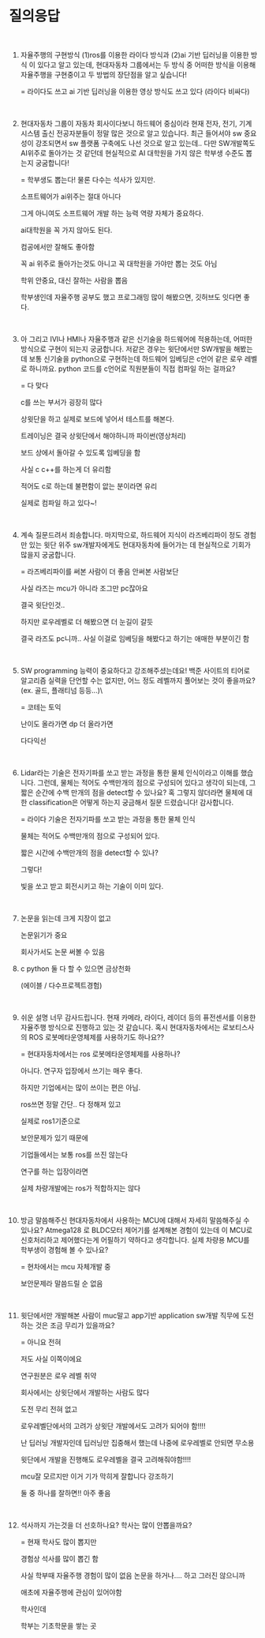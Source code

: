 # 질의응답

​    

1. 자율주행의 구현방식 (1)ros를 이용한 라이다 방식과 (2)ai 기반 딥러닝을 이용한 방식 이 있다고 알고 있는데, 현대자동차 그룹에서는 두 방식 중 어떠한 방식을 이용해 자율주행을 구현중이고 두 방법의 장단점을 알고 싶습니다!

   = 라이다도 쓰고 ai 기반 딥러닝을 이용한 영상 방식도 쓰고 있다 (라이다 비싸다) 

​    

2. 현대자동차 그룹이 자동차 회사이다보니 하드웨어 중심이라 현재 전자, 전기, 기계 시스템 출신 전공자분들이 정말 많은 것으로 알고 있습니다. 최근 들어서야 sw 중요성이 강조되면서 sw 플랫폼 구축에도 나선 것으로 알고 있는데.. 다만 SW개발쪽도 AI위주로 돌아가는 것 같던데 현실적으로 AI 대학원을 가지 않은 학부생 수준도 뽑는지 궁굼합니다!

   = 학부생도 뽑는다! 물론 다수는 석사가 있지만.

   소프트웨어가 ai위주는 절대 아니다

   그게 아니여도 소프트웨어 개발 하는 능력 역량 자체가 중요하다.

   ai대학원을 꼭 가지 않아도 된다.

   컴공에서만 잘해도 좋아함

   꼭 ai 위주로 돌아가는것도 아니고 꼭 대학원을 가야만 뽑는 것도 아님

   학위 안중요, 대신 잘하는 사람을 뽑음

   학부생인데 자율주행 공부도 했고 프로그래밍 많이 해봤으면,  깃허브도 잇다면 좋다.

   ​    

3. 아 그리고 IVI나 HMI나 자율주행과 같은 신기술을 하드웨어에 적용하는데, 어떠한 방식으로 구현이 되는지 궁굼합니다. 저같은 경우는 윗단에서만 SW개발을 해봤는데 보통 신기술을 python으로 구현하는데 하드웨어 임베딩은 c언어 같은 로우 레벨로 하니까요. python 코드를 c언어로 직원분들이 직접 컴파일 하는 걸까요?

   = 다 맞다

   c를 쓰는 부서가 굉장히 많다

   상윗단을 하고 실제로 보드에 넣어서 테스트를 해본다.

   트레이닝은 결국 상윗단에서 해야하니까 파이썬(영상처리)

   보드 상에서 돌아갈 수 있도록 임베딩을 함

   사실 c c++를 하는게 더 유리함

   적어도 c로 하는데 불편함이 앖는 분이라면 유리

   실제로 컴파일 하고 있다~!

   ​    

4. 계속 질문드려서 죄송합니다. 마지막으로, 하드웨어 지식이 라즈베리파이 정도 경험만 있는 윗단 위주 sw개발자에게도 현대자동차에 들어가는 데 현실적으로 기회가 많을지 궁굼합니다.

   = 라즈베리파이를 써본 사람이 더 좋음 안써본 사람보단

   사실 라즈는 mcu가 아니라 조그만 pc잖아요

   결국 윗단인것..

   하지만 로우레벨로 더 해봤으면 더 눈길이 갈듯

   결국 라즈도 pc니까.. 사실 이걸로 임베딩을 해봤다고 하기는 애매한 부분이긴 함

   ​    

5. SW programming 능력이 중요하다고 강조해주셨는데요! 백준 사이트의 티어로 알고리즘 실력을 단언할 수는 없지만, 어느 정도 레벨까지 풀어보는 것이 좋을까요? (ex. 골드, 플래티넘 등등...)\

   = 코테는 토익

   난이도 올라가면 dp 더 올라가면 

   다다익선

   ​    

6. Lidar라는 기술은 전자기파를 쏘고 받는 과정을 통한 물체 인식이라고 이해를 했습니다. 그런데, 물체는 적어도 수백만개의 점으로 구성되어 있다고 생각이 되는데, 그 짧은 순간에 수백 만개의 점을 detect할 수 있나요? 혹 그렇지 않더라면 물체에 대한 classification은 어떻게 하는지 궁금해서 질문 드렸습니다! 감사합니다.

   = 라이다 기술은 전자기파를 쏘고 받는 과정을 통한 물체 인식

   물체는 적어도 수백만개의 점으로 구성되어 있다.

   짧은 시간에 수백만개의 점을 detect할 수 있나?

   그렇다!

   빛을 쏘고 받고 회전시키고 하는 기술이 이미 있다.

   ​    

7. 논문을 읽는데 크게 지장이 없고

   논문읽기가 중요

   회사가서도 논문 써볼 수 있음

8. c python 둘 다 할 수 있으면 금상천화

   (에이블 / 다수프로젝트경험)

   ​    

9. 쉬운 설명 너무 감사드립니다. 현재 카메라, 라이다, 레이더 등의 퓨전센서를 이용한 자율주행 방식으로 진행하고 있는 것 같습니다. 혹시 현대자동차에서는 로보티스사의 ROS 로봇메타운영체제를 사용하기도 하나요??

   = 현대자동차에서는 ros 로봇메타운영체제를 사용하나?

   아니다. 연구자 입장에서 쓰기는 매우 좋다.

   하지만 기업에서는 많이 쓰이는 편은 아님.

   ros쓰면 정말 간단.. 다 정해져 있고

   실제로 ros1기준으로 

   보안문제가 있기 때문에 

   기업들에서는 보통 ros를 쓰진 않는다

   연구를 하는 입장이라면 

   실제 차량개발에는 ros가 적합하지는 않다
   
   ​    

10. 방금 말씀해주신 현대자동차에서 사용하는 MCU에 대해서 자세히 말씀해주실 수 있나요? Atmega128 로 BLDC모터 제어기를 설계해본 경험이 있는데 이 MCU로 신호처리하고 제어했다는게 어필하기 약하다고 생각합니다. 실제 차량용 MCU를 학부생이 경험해 볼 수 있나요?

    = 현차에서는 mcu 자체개발 중

    보안문제라 말씀드릴 순 없음

    ​    

11. 윗단에서만 개발해본 사람이 muc말고 app기반 application sw개발 직무에 도전하는 것은 조금 무리가 있을까요?

    = 아니요 전혀

    저도 사실 이쪽이에요

    연구원분은 로우 레벨 취약

    회사에서는 상윗단에서 개발하는 사람도 많다

    도전 무리 전혀 없고

    로우레벨단에서의 고려가 상윗단 개발에서도 고려가 되어야 함!!!!

    난 딥러닝 개발자인데 딥러닝만 집중해서 했는데 나중에 로우레벨로 안되면 무소용

    윗단에서 개발을 진행해도 로우레벨을 결국 고려해줘야함!!!!

    mcu잘 모르지만 이거 기가 막히게 잘합니다 강조하기

    둘 중 하나를 잘하면!! 아주 좋음

    ​    

12. 석사까지 가는것을 더 선호하나요? 학사는 많이 안뽑을까요?

    = 현재 학사도 많이 뽑지만

    경험상 석사를 많이 뽑긴 함

    사실 학부때 자율주행 경험이 많이 없음 논문을 하거나.... 하고 그러진 않으니까

    애초에 자율주행에 관심이 있어야함

    학사인데 

    학부는 기초학문을 쌓는 곳